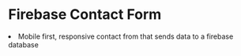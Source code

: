 # Firebase Contact Form

<li>Mobile first, responsive contact from that sends data to a firebase database</li>
